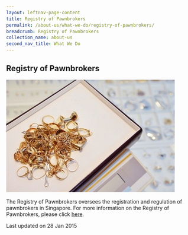 ```yaml
---
layout: leftnav-page-content
title: Registry of Pawnbrokers
permalink: /about-us/what-we-do/registry-of-pawnbrokers/
breadcrumb: Registry of Pawnbrokers
collection_name: about-us
second_nav_title: What We Do
---
```


<style>
  .image {width: 600px;}
  .image img {max-width: 100%;}
</style>

Registry of Pawnbrokers
---

<div class="image"><img src="/images/1422440196035.jpg/"></div>

The Registry of Pawnbrokers oversees the registration and regulation of pawnbrokers in Singapore. For more information on the Registry of Pawnbrokers, please click [here](https://rop.mlaw.gov.sg/).

<p class="right-side-updated">Last updated on 28 Jan 2015</p>
